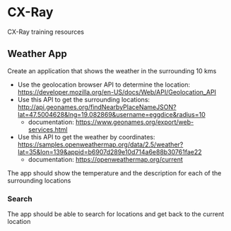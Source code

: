 # CX-Ray
CX-Ray training resources

## Weather App

Create an application that shows the weather in the surrounding 10 kms

- Use the geolocation browser API to determine the location: <https://developer.mozilla.org/en-US/docs/Web/API/Geolocation_API>
- Use this API to get the surrounding locations: <http://api.geonames.org/findNearbyPlaceNameJSON?lat=47.5004628&lng=19.082869&username=eggdice&radius=10>
  - documentation: <https://www.geonames.org/export/web-services.html>
- Use this API to get the weather by coordinates: <https://samples.openweathermap.org/data/2.5/weather?lat=35&lon=139&appid=b6907d289e10d714a6e88b30761fae22>
  - documentation: <https://openweathermap.org/current>

The app should show the temperature and the description for each of the surrounding locations

### Search

The app should be able to search for locations and get back to the current location

